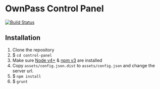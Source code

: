 # OwnPass Control Panel

[![Build Status](https://travis-ci.org/ownpass/control-panel.svg?branch=master)](https://travis-ci.org/ownpass/control-panel) 

## Installation

1. Clone the repository
2. $ `cd control-panel`
3. Make sure [Node v4+](https://nodejs.org/en/download/) & [npm v3](https://docs.npmjs.com/getting-started/installing-node) are installed
4. Copy `assets/config.json.dist` to `assets/config.json` and change the server url.
5. $ `npm install`
6. $ `grunt`
